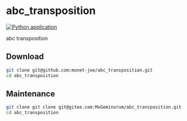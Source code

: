 # abc_transposition
[![Python application](https://github.com/monet-joe/abc_transposition/actions/workflows/python-app.yml/badge.svg?branch=main)](https://github.com/monet-joe/abc_transposition/actions/workflows/python-app.yml)

abc transposition

## Download
```bash
git clone git@github.com:monet-joe/abc_transposition.git
cd abc_transposition
```

## Maintenance
```bash
git clone git clone git@gitee.com:MuGeminorum/abc_transposition.git
cd abc_transposition
```
